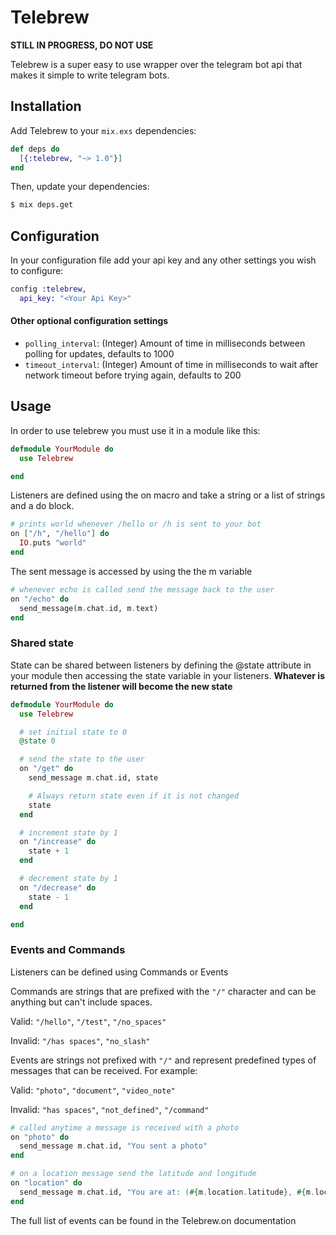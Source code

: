 # Telebrew

**STILL IN PROGRESS, DO NOT USE**

Telebrew is a super easy to use wrapper over the telegram bot api that makes it simple to write telegram bots.

## Installation 

Add Telebrew to your `mix.exs` dependencies:
```elixir
def deps do
  [{:telebrew, "~> 1.0"}]
end
```

Then, update your dependencies:
```bash
$ mix deps.get
```

## Configuration
In your configuration file add your api key and any other settings you wish to configure:
```elixir
config :telebrew,
  api_key: "<Your Api Key>"
```

#### Other optional configuration settings
- `polling_interval`: (Integer) Amount of time in milliseconds between polling for updates, defaults to 1000
- `timeout_interval`: (Integer) Amount of time in milliseconds to wait after network timeout before trying again, defaults to 200

## Usage
In order to use telebrew you must use it in a module like this:
```elixir
defmodule YourModule do
  use Telebrew

end
```

Listeners are defined using the on macro and take a string or a list of strings and a do block.

```elixir
# prints world whenever /hello or /h is sent to your bot
on ["/h", "/hello"] do
  IO.puts "world"
end
```

The sent message is accessed by using the the m variable

```elixir
# whenever echo is called send the message back to the user
on "/echo" do
  send_message(m.chat.id, m.text)
end
```

### Shared state

State can be shared between listeners by defining the @state attribute in your module
then accessing the state variable in your listeners.  **Whatever is returned from the listener will become the new state**

```elixir
defmodule YourModule do
  use Telebrew

  # set initial state to 0
  @state 0

  # send the state to the user
  on "/get" do
    send_message m.chat.id, state

    # Always return state even if it is not changed
    state
  end

  # increment state by 1
  on "/increase" do
    state + 1
  end

  # decrement state by 1
  on "/decrease" do
    state - 1
  end

end
```

### Events and Commands

Listeners can be defined using Commands or Events

Commands are strings that are prefixed with the `"/"` character and can be anything but can't include spaces.

Valid: `"/hello"`, `"/test"`, `"/no_spaces"`

Invalid: `"/has spaces"`, `"no_slash"`

Events are strings not prefixed with `"/"` and represent predefined types of messages that can be received.  For example:

Valid: `"photo"`, `"document"`, `"video_note"`

Invalid: `"has spaces"`, `"not_defined"`, `"/command"`

```elixir
# called anytime a message is received with a photo
on "photo" do
  send_message m.chat.id, "You sent a photo"
end

# on a location message send the latitude and longitude
on "location" do
  send_message m.chat.id, "You are at: (#{m.location.latitude}, #{m.location.longitude})"
end
```

The full list of events can be found in the Telebrew.on documentation
